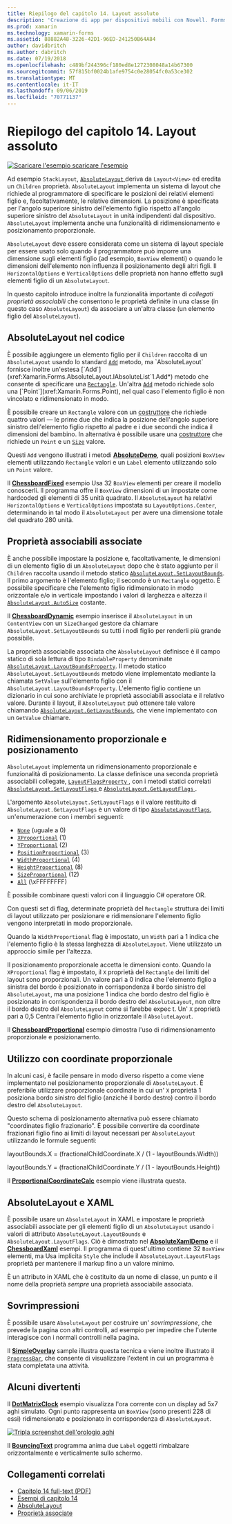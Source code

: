 ```yaml
---
title: Riepilogo del capitolo 14. Layout assoluto
description: 'Creazione di app per dispositivi mobili con Novell. Forms: Riepilogo del capitolo 14. Layout assoluto'
ms.prod: xamarin
ms.technology: xamarin-forms
ms.assetid: 88882A48-3226-42D1-96ED-241250B64A84
author: davidbritch
ms.author: dabritch
ms.date: 07/19/2018
ms.openlocfilehash: c489bf244396cf180ed8e1272308048a14b67300
ms.sourcegitcommit: 57f815bf0024b1afe9754c0e28054fc0a53ce302
ms.translationtype: MT
ms.contentlocale: it-IT
ms.lasthandoff: 09/06/2019
ms.locfileid: "70771137"
---
```

# <a name="summary-of-chapter-14-absolute-layout"></a>Riepilogo del capitolo 14. Layout assoluto

[![Scaricare l'esempio](~/media/shared/download.png) scaricare l'esempio](https://github.com/xamarin/xamarin-forms-book-samples/tree/master/Chapter14)

Ad esempio `StackLayout`, [ `AbsoluteLayout` ](xref:Xamarin.Forms.AbsoluteLayout) deriva da `Layout<View>` ed eredita un `Children` proprietà. `AbsoluteLayout` implementa un sistema di layout che richiede al programmatore di specificare le posizioni dei relativi elementi figlio e, facoltativamente, le relative dimensioni. La posizione è specificata per l'angolo superiore sinistro dell'elemento figlio rispetto all'angolo superiore sinistro del `AbsoluteLayout` in unità indipendenti dal dispositivo. `AbsoluteLayout` implementa anche una funzionalità di ridimensionamento e posizionamento proporzionale.

`AbsoluteLayout` deve essere considerata come un sistema di layout speciale per essere usato solo quando il programmatore può imporre una dimensione sugli elementi figlio (ad esempio, `BoxView` elementi) o quando le dimensioni dell'elemento non influenza il posizionamento degli altri figli. Il `HorizontalOptions` e `VerticalOptions` delle proprietà non hanno effetto sugli elementi figlio di un `AbsoluteLayout`.

In questo capitolo introduce inoltre la funzionalità importante di *collegati proprietà associabili* che consentono le proprietà definite in una classe (in questo caso `AbsoluteLayout`) da associare a un'altra classe (un elemento figlio del `AbsoluteLayout`).

## <a name="absolutelayout-in-code"></a>AbsoluteLayout nel codice

È possibile aggiungere un elemento figlio per il `Children` raccolta di un `AbsoluteLayout` usando lo standard [`Add`](xref:System.Collections.Generic.ICollection`1.Add*) metodo, ma `AbsoluteLayout` fornisce inoltre un'estesa [`Add`](xref:Xamarin.Forms.AbsoluteLayout.IAbsoluteList`1.Add*) metodo che consente di specificare una [`Rectangle`](xref:Xamarin.Forms.Rectangle). Un'altra [`Add`](xref:Xamarin.Forms.AbsoluteLayout.IAbsoluteList`1.Add*) metodo richiede solo una [`Point`](xref:Xamarin.Forms.Point), nel qual caso l'elemento figlio è non vincolato e ridimensionato in modo.

È possibile creare un `Rectangle` valore con un [costruttore](xref:Xamarin.Forms.Rectangle.%23ctor(System.Double,System.Double,System.Double,System.Double)) che richiede quattro valori &mdash; le prime due che indica la posizione dell'angolo superiore sinistro dell'elemento figlio rispetto al padre e i due secondi che indica il dimensioni del bambino. In alternativa è possibile usare una [costruttore](xref:Xamarin.Forms.Rectangle.%23ctor(Xamarin.Forms.Point,Xamarin.Forms.Size)) che richiede un `Point` e un [`Size`](xref:Xamarin.Forms.Size) valore.

Questi `Add` vengono illustrati i metodi [**AbsoluteDemo**](https://github.com/xamarin/xamarin-forms-book-samples/tree/master/Chapter14/AbsoluteDemo), quali posizioni `BoxView` elementi utilizzando `Rectangle` valori e un `Label` elemento utilizzando solo un `Point` valore.

Il [**ChessboardFixed**](https://github.com/xamarin/xamarin-forms-book-samples/tree/master/Chapter14/ChessboardFixed) esempio Usa 32 `BoxView` elementi per creare il modello conoscerli. Il programma offre il `BoxView` dimensioni di un impostate come hardcoded gli elementi di 35 unità quadrato. Il `AbsoluteLayout` ha relativi `HorizontalOptions` e `VerticalOptions` impostata su `LayoutOptions.Center`, determinando in tal modo il `AbsoluteLayout` per avere una dimensione totale del quadrato 280 unità.

## <a name="attached-bindable-properties"></a>Proprietà associabili associate

È anche possibile impostare la posizione e, facoltativamente, le dimensioni di un elemento figlio di un `AbsoluteLayout` dopo che è stato aggiunto per il `Children` raccolta usando il metodo statico [`AbsoluteLayout.SetLayoutBounds`](xref:Xamarin.Forms.AbsoluteLayout.SetLayoutBounds(Xamarin.Forms.BindableObject,Xamarin.Forms.Rectangle)). Il primo argomento è l'elemento figlio; il secondo è un `Rectangle` oggetto. È possibile specificare che l'elemento figlio ridimensionato in modo orizzontale e/o in verticale impostando i valori di larghezza e altezza il [`AbsoluteLayout.AutoSize`](xref:Xamarin.Forms.AbsoluteLayout.AutoSize) costante.

Il [**ChessboardDynamic**](https://github.com/xamarin/xamarin-forms-book-samples/tree/master/Chapter14/ChessboardDynamic) esempio inserisce il `AbsoluteLayout` in un `ContentView` con un `SizeChanged` gestore da chiamare `AbsoluteLayout.SetLayoutBounds` su tutti i nodi figlio per renderli più grande possibile.  

La proprietà associabile associata che `AbsoluteLayout` definisce è il campo statico di sola lettura di tipo `BindableProperty` denominate [`AbsoluteLayout.LayoutBoundsProperty`](xref:Xamarin.Forms.AbsoluteLayout.LayoutBoundsProperty). Il metodo statico `AbsoluteLayout.SetLayoutBounds` metodo viene implementato mediante la chiamata `SetValue` sull'elemento figlio con il `AbsoluteLayout.LayoutBoundsProperty`. L'elemento figlio contiene un dizionario in cui sono archiviate le proprietà associabili associata e il relativo valore. Durante il layout, il `AbsoluteLayout` può ottenere tale valore chiamando [`AbsoluteLayout.GetLayoutBounds`](xref:Xamarin.Forms.AbsoluteLayout.GetLayoutBounds(Xamarin.Forms.BindableObject)), che viene implementato con un `GetValue` chiamare.

## <a name="proportional-sizing-and-positioning"></a>Ridimensionamento proporzionale e posizionamento

`AbsoluteLayout` implementa un ridimensionamento proporzionale e funzionalità di posizionamento. La classe definisce una seconda proprietà associabili collegate, [ `LayoutFlagsProperty` ](xref:Xamarin.Forms.AbsoluteLayout.LayoutFlagsProperty), con i metodi statici correlati [ `AbsoluteLayout.SetLayoutFlags` ](xref:Xamarin.Forms.AbsoluteLayout.SetLayoutFlags(Xamarin.Forms.BindableObject,Xamarin.Forms.AbsoluteLayoutFlags)) e [ `AbsoluteLayout.GetLayoutFlags` ](xref:Xamarin.Forms.AbsoluteLayout.GetLayoutFlags(Xamarin.Forms.BindableObject)).

L'argomento `AbsoluteLayout.SetLayoutFlags` e il valore restituito di `AbsoluteLayout.GetLayoutFlags` è un valore di tipo [`AbsoluteLayoutFlags`](xref:Xamarin.Forms.AbsoluteLayoutFlags), un'enumerazione con i membri seguenti:

- [`None`](xref:Xamarin.Forms.AbsoluteLayoutFlags.None) (uguale a 0)
- [`XProportional`](xref:Xamarin.Forms.AbsoluteLayoutFlags.XProportional) (1)
- [`YProportional`](xref:Xamarin.Forms.AbsoluteLayoutFlags.YProportional) (2)
- [`PositionProportional`](xref:Xamarin.Forms.AbsoluteLayoutFlags.PositionProportional) (3)
- [`WidthProportional`](xref:Xamarin.Forms.AbsoluteLayoutFlags.WidthProportional) (4)
- [`HeightProportional`](xref:Xamarin.Forms.AbsoluteLayoutFlags.HeightProportional) (8)
- [`SizeProportional`](xref:Xamarin.Forms.AbsoluteLayoutFlags.SizeProportional) (12)
- [`All`](xref:Xamarin.Forms.AbsoluteLayoutFlags.All) (\xFFFFFFFF)

È possibile combinare questi valori con il linguaggio C# operatore OR.

Con questi set di flag, determinate proprietà del `Rectangle` struttura dei limiti di layout utilizzato per posizionare e ridimensionare l'elemento figlio vengono interpretati in modo proporzionale.

Quando la `WidthProportional` flag è impostato, un `Width` pari a 1 indica che l'elemento figlio è la stessa larghezza di `AbsoluteLayout`. Viene utilizzato un approccio simile per l'altezza.

Il posizionamento proporzionale accetta le dimensioni conto. Quando la `XProportional` flag è impostato, il `X` proprietà del `Rectangle` dei limiti del layout sono proporzionali. Un valore pari a 0 indica che l'elemento figlio a sinistra del bordo è posizionato in corrispondenza il bordo sinistro del `AbsoluteLayout`, ma una posizione 1 indica che bordo destro del figlio è posizionato in corrispondenza il bordo destro del `AbsoluteLayout`, non oltre il bordo destro del `AbsoluteLayout` come si farebbe expec t. Un' `X` proprietà pari a 0,5 Centra l'elemento figlio in orizzontale il `AbsoluteLayout`.

Il [**ChessboardProportional**](https://github.com/xamarin/xamarin-forms-book-samples/tree/master/Chapter14/ChessboardProportional) esempio dimostra l'uso di ridimensionamento proporzionale e posizionamento.

## <a name="working-with-proportional-coordinates"></a>Utilizzo con coordinate proporzionale

In alcuni casi, è facile pensare in modo diverso rispetto a come viene implementato nel posizionamento proporzionale di `AbsoluteLayout`. È preferibile utilizzare proporzionale coordinate in cui un' `X` proprietà 1 posiziona bordo sinistro del figlio (anziché il bordo destro) contro il bordo destro del `AbsoluteLayout`.

Questo schema di posizionamento alternativa può essere chiamato "coordinates figlio frazionario". È possibile convertire da coordinate frazionari figlio fino ai limiti di layout necessari per `AbsoluteLayout` utilizzando le formule seguenti:

layoutBounds.X = (fractionalChildCoordinate.X / (1 - layoutBounds.Width))

layoutBounds.Y = (fractionalChildCoordinate.Y / (1 - layoutBounds.Height))

Il [**ProportionalCoordinateCalc**](https://github.com/xamarin/xamarin-forms-book-samples/tree/master/Chapter14/PropCoordCalc) esempio viene illustrata questa.

## <a name="absolutelayout-and-xaml"></a>AbsoluteLayout e XAML

È possibile usare un `AbsoluteLayout` in XAML e impostare le proprietà associabili associate per gli elementi figlio di un `AbsoluteLayout` usando i valori di attributo `AbsoluteLayout.LayoutBounds` e `AbsoluteLayout.LayoutFlags`. Ciò è dimostrato nel [**AbsoluteXamlDemo**](https://github.com/xamarin/xamarin-forms-book-samples/tree/master/Chapter14/AbsoluteXamlDemo) e il [**ChessboardXaml**](https://github.com/xamarin/xamarin-forms-book-samples/tree/master/Chapter14/ChessboardXaml) esempi. Il programma di quest'ultimo contiene 32 `BoxView` elementi, ma Usa implicita `Style` che include il `AbsoluteLayout.LayoutFlags` proprietà per mantenere il markup fino a un valore minimo.

È un attributo in XAML che è costituito da un nome di classe, un punto e il nome della proprietà *sempre* una proprietà associabile associata.

## <a name="overlays"></a>Sovrimpressioni

È possibile usare `AbsoluteLayout` per costruire un' *sovrimpressione*, che prevede la pagina con altri controlli, ad esempio per impedire che l'utente interagisce con i normali controlli nella pagina.

Il [**SimpleOverlay**](https://github.com/xamarin/xamarin-forms-book-samples/tree/master/Chapter14/SimpleOverlay) sample illustra questa tecnica e viene inoltre illustrato il [`ProgressBar`](xref:Xamarin.Forms.ProgressBar), che consente di visualizzare l'extent in cui un programma è stata completata una attività.

## <a name="some-fun"></a>Alcuni divertenti

Il [**DotMatrixClock**](https://github.com/xamarin/xamarin-forms-book-samples/tree/master/Chapter14/DotMatrixClock) esempio visualizza l'ora corrente con un display ad 5x7 aghi simulato. Ogni punto rappresenta un `BoxView` (sono presenti 228 di essi) ridimensionato e posizionato in corrispondenza di `AbsoluteLayout`.

[![Tripla screenshot dell'orologio aghi](images/ch14fg08-small.png "Clock aghi")](images/ch14fg08-large.png#lightbox "aghi orologio")

Il [**BouncingText**](https://github.com/xamarin/xamarin-forms-book-samples/tree/master/Chapter14/BouncingText) programma anima due `Label` oggetti rimbalzare orizzontalmente e verticalmente sullo schermo.

## <a name="related-links"></a>Collegamenti correlati

- [Capitolo 14 full-text (PDF)](https://download.xamarin.com/developer/xamarin-forms-book/XamarinFormsBook-Ch14-Apr2016.pdf)
- [Esempi di capitolo 14](https://github.com/xamarin/xamarin-forms-book-samples/tree/master/Chapter14)
- [AbsoluteLayout](~/xamarin-forms/user-interface/layouts/absolute-layout.md)
- [Proprietà associate](~/xamarin-forms/xaml/attached-properties.md)
